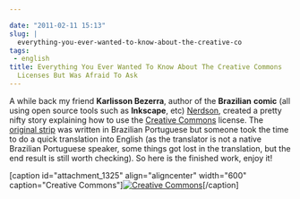 ```yaml
---

date: "2011-02-11 15:13"
slug: |
  everything-you-ever-wanted-to-know-about-the-creative-co
tags:
 - english
title: Everything You Ever Wanted To Know About The Creative Commons
  Licenses But Was Afraid To Ask
---
```


A while back my friend **Karlisson Bezerra**, author of the
**Brazilian** **comic** (all using open source tools such as
**Inkscape**, etc) [Nerdson](http://nerdson.com/blog/), created a pretty
nifty story explaining how to use the [Creative
Commons](https://secure.wikimedia.org/wikipedia/en/wiki/Creative_Commons)
license. The [original strip](http://nerdson.com/blog/criativos-comuns/)
was written in Brazilian Portuguese but someone took the time to do a
quick translation into English (as the translator is not a native
Brazilian Portuguese speaker, some things got lost in the translation,
but the end result is still worth checking). So here is the finished
work, enjoy it!

\[caption id="attachment_1325" align="aligncenter" width="600"
caption="Creative Commons"\][![Creative
Commons](http://www.ogmaciel.com/wp-content/uploads/2011/02/arkblitz-20100830T004316-g4p3hwn.png)](http://www.ogmaciel.com/wp-content/uploads/2011/02/arkblitz-20100830T004316-g4p3hwn.png)\[/caption\]
